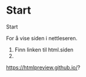 # Start
Start

For å vise siden i nettleseren.
1. Finn linken til html.siden
2. 


https://htmlpreview.github.io/?
